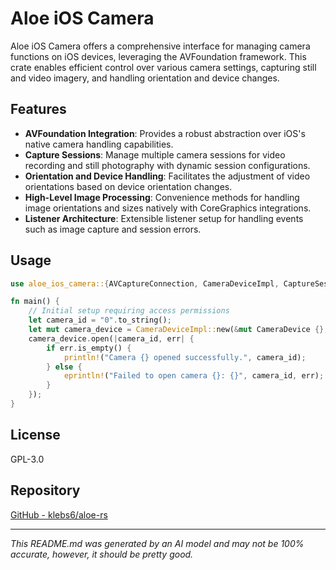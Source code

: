 # Aloe iOS Camera

Aloe iOS Camera offers a comprehensive interface for managing camera functions on iOS devices, leveraging the AVFoundation framework. This crate enables efficient control over various camera settings, capturing still and video imagery, and handling orientation and device changes.

## Features

- **AVFoundation Integration**: Provides a robust abstraction over iOS's native camera handling capabilities.
- **Capture Sessions**: Manage multiple camera sessions for video recording and still photography with dynamic session configurations.
- **Orientation and Device Handling**: Facilitates the adjustment of video orientations based on device orientation changes.
- **High-Level Image Processing**: Convenience methods for handling image orientations and sizes natively with CoreGraphics integrations.
- **Listener Architecture**: Extensible listener setup for handling events such as image capture and session errors.

## Usage

```rust
use aloe_ios_camera::{AVCaptureConnection, CameraDeviceImpl, CaptureSession};

fn main() {
    // Initial setup requiring access permissions
    let camera_id = "0".to_string();
    let mut camera_device = CameraDeviceImpl::new(&mut CameraDevice {}, &camera_id, 0, 640, 480, 1280, 720, true);
    camera_device.open(|camera_id, err| {
        if err.is_empty() {
            println!("Camera {} opened successfully.", camera_id);
        } else {
            eprintln!("Failed to open camera {}: {}", camera_id, err);
        }
    });
}
```

## License

GPL-3.0

## Repository

[GitHub - klebs6/aloe-rs](https://github.com/klebs6/aloe-rs)

---

*This README.md was generated by an AI model and may not be 100% accurate, however, it should be pretty good.*